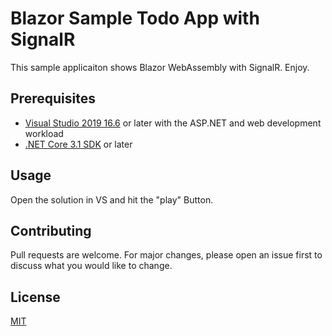 # Blazor Sample Todo App with SignalR

This sample applicaiton shows Blazor WebAssembly with SignalR. Enjoy.

## Prerequisites

- [Visual Studio 2019 16.6](https://visualstudio.microsoft.com/downloads/?utm_medium=microsoft&utm_source=docs.microsoft.com&utm_campaign=inline+link&utm_content=download+vs2019) or later with the ASP.NET and web development workload
- [.NET Core 3.1 SDK](https://dotnet.microsoft.com/download/dotnet-core/3.1) or later

## Usage

Open the solution in VS and hit the "play" Button.

## Contributing

Pull requests are welcome. For major changes, please open an issue first to discuss what you would like to change.

## License

[MIT](https://choosealicense.com/licenses/mit/)
